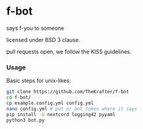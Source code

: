 # f-bot
says f-you to someone


licensed under BSD 3 clause.


pull requests open, we follow the KISS guidelines.

### Usage
Basic steps for unix-likes:
```bash
git clone https://github.com/TheKrafter/f-bot
cd f-bot/
cp example.config.yml config.yml
nano config.yml # put ur bot token where it says
pip install -U nextcord logging42 pyyaml
python3 bot.py
```
